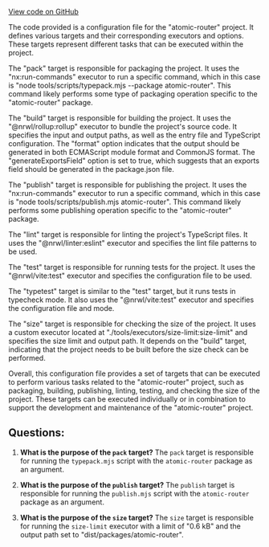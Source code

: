 [View code on GitHub](https://github.com/igorkamyshev/farfetched/packages/atomic-router/project.json)

The code provided is a configuration file for the "atomic-router" project. It defines various targets and their corresponding executors and options. These targets represent different tasks that can be executed within the project.

The "pack" target is responsible for packaging the project. It uses the "nx:run-commands" executor to run a specific command, which in this case is "node tools/scripts/typepack.mjs --package atomic-router". This command likely performs some type of packaging operation specific to the "atomic-router" package.

The "build" target is responsible for building the project. It uses the "@nrwl/rollup:rollup" executor to bundle the project's source code. It specifies the input and output paths, as well as the entry file and TypeScript configuration. The "format" option indicates that the output should be generated in both ECMAScript module format and CommonJS format. The "generateExportsField" option is set to true, which suggests that an exports field should be generated in the package.json file.

The "publish" target is responsible for publishing the project. It uses the "nx:run-commands" executor to run a specific command, which in this case is "node tools/scripts/publish.mjs atomic-router". This command likely performs some publishing operation specific to the "atomic-router" package.

The "lint" target is responsible for linting the project's TypeScript files. It uses the "@nrwl/linter:eslint" executor and specifies the lint file patterns to be used.

The "test" target is responsible for running tests for the project. It uses the "@nrwl/vite:test" executor and specifies the configuration file to be used.

The "typetest" target is similar to the "test" target, but it runs tests in typecheck mode. It also uses the "@nrwl/vite:test" executor and specifies the configuration file and mode.

The "size" target is responsible for checking the size of the project. It uses a custom executor located at "./tools/executors/size-limit:size-limit" and specifies the size limit and output path. It depends on the "build" target, indicating that the project needs to be built before the size check can be performed.

Overall, this configuration file provides a set of targets that can be executed to perform various tasks related to the "atomic-router" project, such as packaging, building, publishing, linting, testing, and checking the size of the project. These targets can be executed individually or in combination to support the development and maintenance of the "atomic-router" project.
## Questions: 
 1. **What is the purpose of the `pack` target?**
The `pack` target is responsible for running the `typepack.mjs` script with the `atomic-router` package as an argument.

2. **What is the purpose of the `publish` target?**
The `publish` target is responsible for running the `publish.mjs` script with the `atomic-router` package as an argument.

3. **What is the purpose of the `size` target?**
The `size` target is responsible for running the `size-limit` executor with a limit of "0.6 kB" and the output path set to "dist/packages/atomic-router".